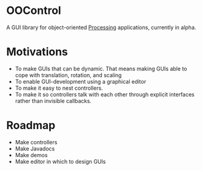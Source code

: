 # OOControl
A GUI library for object-oriented <a href="https://processing.org" target="_blank">Processing</a> applications, currently in alpha.

# Motivations
* To make GUIs that can be dynamic. That means making GUIs able to cope with translation, rotation, and scaling
* To enable GUI-development using a graphical editor
* To make it easy to nest controllers.
* To make it so controllers talk with each other through explicit interfaces rather than invisible callbacks.

# Roadmap
* Make controllers
* Make Javadocs
* Make demos
* Make editor in which to design GUIs
